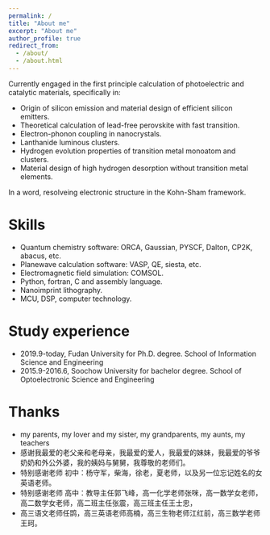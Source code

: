 ```yaml
---
permalink: /
title: "About me"
excerpt: "About me"
author_profile: true
redirect_from: 
  - /about/
  - /about.html
---
```

Currently engaged in the first principle calculation of photoelectric and catalytic materials, specifically in:
* Origin of silicon emission and material design of efficient silicon emitters.
* Theoretical calculation of lead-free perovskite with fast transition.
* Electron-phonon coupling in nanocrystals.
* Lanthanide luminous clusters.
* Hydrogen evolution properties of transition metal monoatom and clusters.
* Material design of high hydrogen desorption without transition metal elements.

In a word, resolveing electronic structure in the Kohn-Sham framework.

Skills
======
* Quantum chemistry software: ORCA, Gaussian, PYSCF, Dalton, CP2K, abacus, etc.
* Planewave calculation software: VASP, QE, siesta, etc.
* Electromagnetic field simulation: COMSOL.
* Python, fortran, C and assembly language.
* Nanoimprint lithography.
* MCU, DSP, computer technology.

Study experience
======
* 2019.9-today, Fudan University for Ph.D. degree. School of Information Science and Engineering
* 2015.9-2016.6, Soochow University for bachelor degree. School of Optoelectronic Science and Engineering

Thanks
======
* my parents, my lover and my sister, my grandparents, my aunts, my teachers
* 感谢我最爱的老父亲和老母亲，我最爱的爱人，我最爱的妹妹，我最爱的爷爷奶奶和外公外婆，我的姨妈与舅舅，我尊敬的老师们。
* 特别感谢老师  初中：杨守军，柴海，徐老，夏老师，以及另一位忘记姓名的女英语老师。
* 特别感谢老师  高中：教导主任郭飞峰，高一化学老师张咪，高一数学女老师，高二数学女老师，高二班主任张震，高三班主任王士忠，
* 高三语文老师任鹍，高三英语老师高楠，高三生物老师江红前，高三数学老师王珂。
